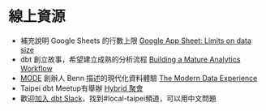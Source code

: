 # 線上資源

- 補充說明 Google Sheets 的行數上限 [Google App Sheet: Limits on data size](https://support.google.com/appsheet/answer/10104789)
- dbt 創立故事，希望建立成熟的分析流程 [Building a Mature Analytics Workflow](https://blog.fishtownanalytics.com/building-a-mature-analytics-workflow/)
- [MODE](https://mode.com/) 創辦人 Benn 描述的現代化資料體驗 [The Modern Data Experience](https://benn.substack.com/p/the-modern-data-experience)
- Taipei dbt Meetup有舉辦 [Hybrid 聚會](https://www.meetup.com/taipei-dbt-meetup/) 
- 歡迎[加入 dbt Slack](https://www.getdbt.com/community/join-the-community)，找到#local-taipei頻道，可以用中文問題


